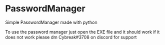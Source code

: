 # PasswordManager
Simple PasswordManager made with python


To use the password manager just open the EXE file and it should work
if it does not work please dm Cybreak#3708 on discord for support
